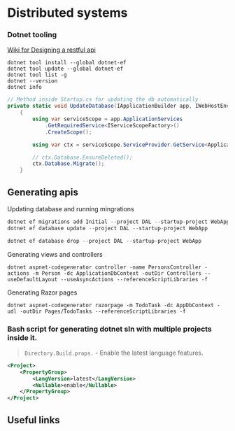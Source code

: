 # Distributed systems

### Dotnet tooling

[Wiki for Designing a restful api](https://github.com/Microsoft/api-guidelines/blob/master/Guidelines.md#microsoft-rest-api-guidelines-23)


```
dotnet tool install --global dotnet-ef
dotnet tool update --global dotnet-ef
dotnet tool list -g
dotnet --version
dotnet info
```


```csharp
// Method inside Startup.cs for updating the db automatically
private static void UpdateDatabase(IApplicationBuilder app, IWebHostEnvironment env,  IConfiguration configuration)
    {
        using var serviceScope = app.ApplicationServices
            .GetRequiredService<IServiceScopeFactory>()
            .CreateScope();

        using var ctx = serviceScope.ServiceProvider.GetService<ApplicationDbContext>();

        // ctx.Database.EnsureDeleted();
        ctx.Database.Migrate();
    }
```


## Generating apis

Updating database and running mingrations
```csharp
dotnet ef migrations add Initial --project DAL --startup-project WebApp
dotnet ef database update --project DAL --startup-project WebApp

dotnet ef database drop --project DAL --startup-project WebApp
```

Generating views and controllers
```shell
dotnet aspnet-codegenerator controller -name PersonsController -actions -m Person -dc ApplicationDbContext -outDir Controllers --useDefaultLayout --useAsyncActions --referenceScriptLibraries -f
```

Generating Razor pages

```
dotnet aspnet-codegenerator razorpage -m TodoTask -dc AppDbContext -udl -outDir Pages/TodoTasks --referenceScriptLibraries -f
```



### Bash script for generating dotnet sln with multiple projects inside it.

> `Directory.Build.props.` - Enable the latest language features.
```xml
<Project>
    <PropertyGroup>
        <LangVersion>latest</LangVersion>
        <Nullable>enable</Nullable>
    </PropertyGroup>
</Project>
```

## Useful links
